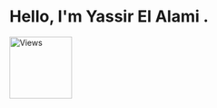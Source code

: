 ###
<h1>Hello, I'm Yassir El Alami .</h1>
<div>
<!--  <a href='href="https://linkedin.com/in/yassir-elalami" target="_blank"'>
  <img src='https://img.shields.io/badge/Yassir_Elalami-0077B5?style=for-the-badge&logo=linkedin&logoColor=white'/>
 </a> -->
 <img src="https://komarev.com/ghpvc/?username=yassiralamidev&label=Profile%20views&color=0e75b6&style=plastic" alt="Views" width="110px" /> 
</div>

<!--<br>


### Get in touch ⚡
- 📧 co.yacouri@gmail.com
- 🦉 Sometimes i post news on my Twitter account [@ZYacouri](https://twitter.com/ZYacouri).
- 📝 I write Articles and Stories about my routine, coding, design etc ...[Yacouri's blog](https://yacouri.com/)
- 🌐 If you want to know more about me here is [My Website](https://yacouri.com)

* 📫 : yassiralamidev@gmail.com
* Where you can find me 👀 :
  * Linkedin: [Yassir EL ALAMI](https://www.linkedin.com/in/yassir-elalami/)
  * Twitter: [@yassiralamidev](https://twitter.com/yassiralamidev)

    
-->
